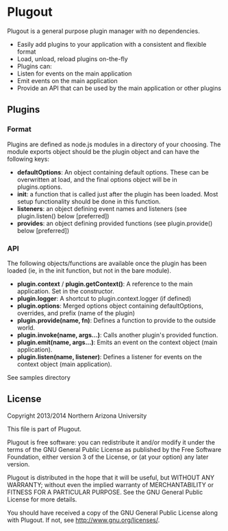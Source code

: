 Plugout
=======

Plugout is a general purpose plugin manager with no dependencies.

- Easily add plugins to your application with a consistent and flexible format
- Load, unload, reload plugins on-the-fly
- Plugins can:
 - Listen for events on the main application
 - Emit events on the main application
 - Provide an API that can be used by the main application or other plugins

Plugins
-------

### Format

Plugins are defined as node.js modules in a directory of your choosing. The module exports object should be the
plugin object and can have the following keys:

- **defaultOptions**: An object containing default options. These can be overwritten at load, and the final options object will be in plugins.options.
- **init**: a function that is called just after the plugin has been loaded. Most setup functionality should be done in this function.
- **listeners**: an object defining event names and listeners (see plugin.listen() below [preferred])
- **provides**: an object defining provided functions (see plugin.provide() below [preferred])

### API

The following objects/functions are available once the plugin has been loaded (ie, in the init function, but not in
the bare module).

- **plugin.context** / **plugin.getContext()**: A reference to the main application. Set in the constructor.
- **plugin.logger**: A shortcut to plugin.context.logger (if defined)
- **plugin.options**: Merged options object containing defaultOptions, overrides, and prefix (name of the plugin)
- **plugin.provide(name, fn)**: Defines a function to provide to the outside world.
- **plugin.invoke(name, args...)**: Calls another plugin's provided function.
- **plugin.emit(name, args...)**: Emits an event on the context object (main application).
- **plugin.listen(name, listener)**: Defines a listener for events on the context object (main application).

See samples directory


License
-------

Copyright 2013/2014 Northern Arizona University

This file is part of Plugout.

Plugout is free software: you can redistribute it and/or modify it under the terms of the GNU General Public License as published by the Free Software Foundation, either version 3 of the License, or (at your option) any later version.

Plugout is distributed in the hope that it will be useful, but WITHOUT ANY WARRANTY; without even the implied warranty of MERCHANTABILITY or FITNESS FOR A PARTICULAR PURPOSE. See the GNU General Public License for more details.

You should have received a copy of the GNU General Public License along with Plugout. If not, see <http://www.gnu.org/licenses/>.
